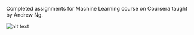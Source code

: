Completed assignments for Machine Learning course on Coursera taught by Andrew Ng. 

![alt text](https://lh5.googleusercontent.com/Ouse2HprEi-aiUx5kaXqNKymRY9-GAdka4jjkquBsAAPpCsFKeug5-2g71Zo8E6DiSaonKsSrTCWvw=w1920-h937)
